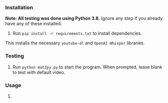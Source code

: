 ### Installation
**Note: All testing was done using Python 3.8.** Ignore any step if you already have any of these installed.
1. Run ```pip install -r requirements.txt``` to install dependencies.

This installs the necessary `youtube-dl` and `OpenAI Whisper` libraries.

### Testing
1. Run ```python mat2py.py``` to start the program. When prompted, leave
    blank to test with default video.

### Usage
1. 